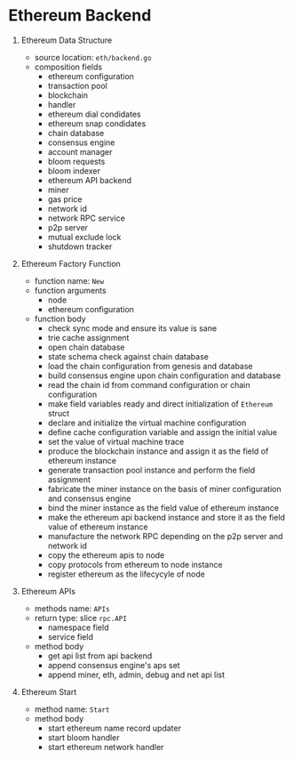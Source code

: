 # Ethereum Backend

1. Ethereum Data Structure
    - source location: `eth/backend.go`
    - composition fields
        - ethereum configuration
        - transaction pool
        - blockchain
        - handler
        - ethereum dial condidates
        - ethereum snap condidates
        - chain database
        - consensus engine
        - account manager
        - bloom requests
        - bloom indexer
        - ethereum API backend
        - miner
        - gas price
        - network id
        - network RPC service
        - p2p server
        - mutual exclude lock
        - shutdown tracker

2. Ethereum Factory Function
    - function name: `New`
    - function arguments
        - node
        - ethereum configuration
    - function body
        - check sync mode and ensure its value is sane
        - trie cache assignment
        - open chain database
        - state schema check against chain database
        - load the chain configuration from genesis and database
        - build consensus engine upon chain configuration and database
        - read the chain id from command configuration or chain configuration
        - make field variables ready and direct initialization of `Ethereum` struct
        - declare and initialize the virtual machine configuration
        - define cache configuration variable and assign the initial value
        - set the value of virtual machine trace
        - produce the blockchain instance and assign it as the field of ethereum instance
        - generate transaction pool instance and perform the field assignment
        - fabricate the miner instance on the basis of miner configuration and consensus engine
        - bind the miner instance as the field value of ethereum instance
        - make the ethereum api backend instance and store it as the field value of ethereum instance
        - manufacture the network RPC depending on the p2p server and network id
        - copy the ethereum apis to node
        - copy protocols from ethereum to node instance
        - register ethereum as the lifecycyle of node

3. Ethereum APIs
    - methods name: `APIs`
    - return type: slice `rpc.API`
        - namespace field
        - service field
    - method body
        - get api list from api backend
        - append consensus engine's aps set
        - append miner, eth, admin, debug and net api list

4. Ethereum Start
    - method name: `Start`
    - method body
        - start ethereum name record updater
        - start bloom handler
        - start ethereum network handler

